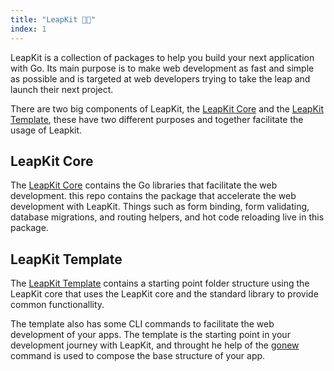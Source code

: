 ```yaml
---
title: "LeapKit 🚀🎒"
index: 1
---
```


LeapKit is a collection of packages to help you build your next application with Go. Its main purpose is to make web development as fast and simple as possible and is targeted at web developers trying to take the leap and launch their next project.

There are two big components of LeapKit, the [LeapKit Core](https://"github.com/leapkit/leapkit/core) and the [LeapKit Template](https://github.com/leapkit/leapkit/template), these have two different purposes and together facilitate the usage of Leapkit.

## LeapKit Core

The [LeapKit Core](https://"github.com/leapkit/leapkit/core) contains the Go libraries that facilitate the web development. this repo contains the package that accelerate the web development with LeapKit. Things such as form binding, form validating, database migrations, and routing helpers, and hot code reloading live in this package.

## LeapKit Template
The [LeapKit Template](https://github.com/leapkit/leapkit/template) contains a starting point folder structure using the LeapKit core that uses the LeapKit core and the standard library to provide common functionallity.

The template also has some CLI commands to facilitate the web development of your apps. The template is the starting point in your development journey with LeapKit, and throught he help of the [gonew](https://github.com/golang/tools/tree/master/cmd/gonew) command is used to compose the base structure of your app.
